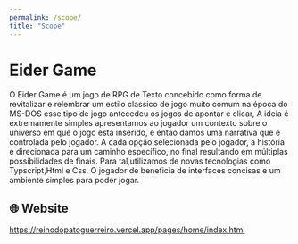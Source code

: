 ```yaml
---
permalink: /scope/
title: "Scope"
---
```


# Eider Game

O Eider Game é um jogo de RPG de Texto concebido como forma de revitalizar e relembrar um estilo classico de jogo muito comum na época do MS-DOS esse tipo de jogo antecedeu os jogos de apontar e clicar, A ideia é extremamente simples apresentamos ao jogador um contexto sobre o universo em que o jogo está inserido, e então damos uma narrativa que é controlada pelo jogador. A cada opção selecionada pelo jogador, a história é direcionada para um caminho específico, no final resultando em múltiplas possibilidades de finais. Para tal,utilizamos de novas tecnologias como Typscript,Html e Css. O jogador de beneficia de interfaces concisas e um ambiente simples para poder jogar.

## 🌐 Website
<a href="https://reinodopatoguerreiro.vercel.app/pages/home/index.html">https://reinodopatoguerreiro.vercel.app/pages/home/index.html</a> 
